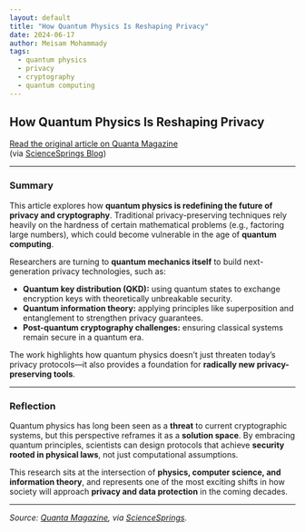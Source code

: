 ```yaml
---
layout: default
title: "How Quantum Physics Is Reshaping Privacy"
date: 2024-06-17
author: Meisam Mohammady
tags:
  - quantum physics
  - privacy
  - cryptography
  - quantum computing
---
```

<link rel="stylesheet" href="{{ '/assets/css/site-overrides.css?v=5' | relative_url }}">

## How Quantum Physics Is Reshaping Privacy

[Read the original article on Quanta Magazine](https://www.quantamagazine.org/how-quantum-physics-is-reshaping-privacy-20240617/)  
(via [ScienceSprings Blog](https://sciencesprings.wordpress.com/2024/06/17/from-quanta-magazine-how-quantum-physics-is-reshaping-privacy/))

---

### Summary

This article explores how **quantum physics is redefining the future of privacy and cryptography**. Traditional privacy-preserving techniques rely heavily on the hardness of certain mathematical problems (e.g., factoring large numbers), which could become vulnerable in the age of **quantum computing**.  

Researchers are turning to **quantum mechanics itself** to build next-generation privacy technologies, such as:  
- **Quantum key distribution (QKD):** using quantum states to exchange encryption keys with theoretically unbreakable security.  
- **Quantum information theory:** applying principles like superposition and entanglement to strengthen privacy guarantees.  
- **Post-quantum cryptography challenges:** ensuring classical systems remain secure in a quantum era.  

The work highlights how quantum physics doesn’t just threaten today’s privacy protocols—it also provides a foundation for **radically new privacy-preserving tools**.

---

### Reflection

Quantum physics has long been seen as a **threat** to current cryptographic systems, but this perspective reframes it as a **solution space**. By embracing quantum principles, scientists can design protocols that achieve **security rooted in physical laws**, not just computational assumptions.  

This research sits at the intersection of **physics, computer science, and information theory**, and represents one of the most exciting shifts in how society will approach **privacy and data protection** in the coming decades.  

---

*Source: [Quanta Magazine](https://www.quantamagazine.org/how-quantum-physics-is-reshaping-privacy-20240617/), via [ScienceSprings](https://sciencesprings.wordpress.com/2024/06/17/from-quanta-magazine-how-quantum-physics-is-reshaping-privacy/).*
